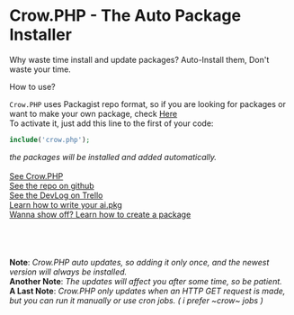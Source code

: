 # Crow.PHP - The Auto Package Installer
Why waste time install and update packages? Auto-Install them, Don't waste your time.

How to use?

`Crow.PHP` uses Packagist repo format, so if you are looking for packages or want to make your own package, check [Here](https://packagist.org/)<br>
To activate it, just add this line to the first of your code:
```PHP
include('crow.php');
```
*the packages will be installed and added automatically.*
<br><br>
[See Crow.PHP](https://github.com/chattybot0/crow.php/blob/main/crow.php)
<br>
[See the repo on github](https://github.com/chattybot0/crow.php/)
<br>
[See the DevLog on Trello](https://trello.com/b/nZMhZM0q/crowphp)
<br>
[Learn how to write your ai.pkg](https://github.com/chattybot0/crow.php/blob/main/creators/ai.md)
<br>
[Wanna show off? Learn how to create a package](https://github.com/chattybot0/crow.php/blob/main/creators/pkg.md)
<br><br><br><br><br>
**Note**: _Crow.PHP auto updates, so adding it only once, and the newest version will always be installed._
<br>
**Another Note**: _The updates will affect you after some time, so be patient._
<br>
**A Last Note**: _Crow.PHP only updates when an HTTP GET request is made, but you can run it manually or use cron jobs. ( i prefer ~crow~ jobs )_
